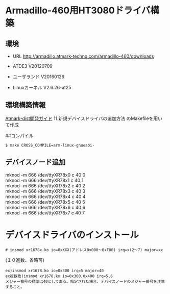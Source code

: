 # Armadillo-460用HT3080ドライバ構築

## 環境
* URL
http://armadillo.atmark-techno.com/armadillo-460/downloads

* ATDE3
V20120709

* ユーザランド
V20160126

* Linuxカーネル
V2.6.26-at25

## 環境構築情報
[Atmark-dist開発ガイド](http://armadillo.atmark-techno.com/files/downloads/dist/atmark-dist_developers_guide_ja-1.0.9.pdf)
11.新規デバイスドライバの追加方法
のMakefileを用いて作成

##コンパイル
```
$ make CROSS_COMPILE=arm-linux-gnueabi-
```

## デバイスノード追加
mknod -m 666 /dev/ttyXR78x0 c 40 0  
mknod -m 666 /dev/ttyXR78x1 c 40 1  
mknod -m 666 /dev/ttyXR78x2 c 40 2  
mknod -m 666 /dev/ttyXR78x3 c 40 3  
mknod -m 666 /dev/ttyXR78x4 c 40 4  
mknod -m 666 /dev/ttyXR78x5 c 40 5  
mknod -m 666 /dev/ttyXR78x6 c 40 6  
mknod -m 666 /dev/ttyXR78x7 c 40 7  

# デバイスドライバのインストール
```
# insmod xr1678x.ko io=0xXXX(アドレス0x000～0xF00) irq=x(2～7) major=xx
```
(１０進数、省略可)
```
ex)insmod xr1678.ko io=0x300 irq=5 major=40　　
ex複数枚)insmod xr1678.ko io=0x300,0x400 irq=5,6
メジャー番号の標準は40としてある。指定された場合、デバイスノードのメジャー番号を注意すること。
```



